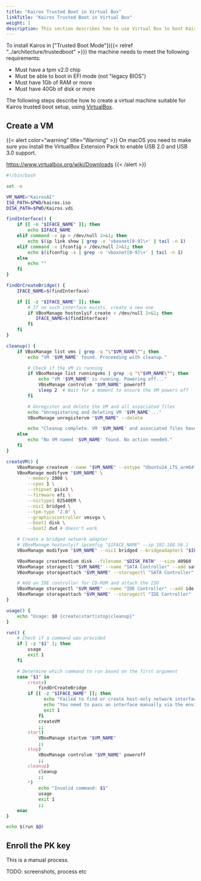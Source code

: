 ```yaml
---
title: "Kairos Trusted Boot in Virtual Box"
linkTitle: "Kairos Trusted Boot in Virtual Box"
weight: 1
description: This section describes how to use Virtual Box to boot Kairos in "Trusted boot" mode
---
```


To install Kairos in ["Trusted Boot Mode"]({{< relref "../architecture/trustedboot" >}}) the machine needs to meet the following requirements:

- Must have a tpm v2.0 chip
- Must be able to boot in EFI mode (not "legacy BIOS")
- Must have 1Gb of RAM or more
- Must have 40Gb of disk or more

The following steps describe how to create a virtual machine suitable for Kairos
trusted boot setup, using [VirtualBox](https://www.virtualbox.org/).

## Create a VM

{{< alert color="warning" title="Warning" >}}
On macOS you need to make sure you install the VirtualBox Extension Pack to enable USB 2.0 and USB 3.0 support.

https://www.virtualbox.org/wiki/Downloads
{{< /alert >}}

```bash
#!/bin/bash

set -e

VM_NAME="KairosAI"
ISO_PATH=$PWD/kairos.iso
DISK_PATH=$PWD/Kairos.vdi

findInterface() {
    if [[ -n "$IFACE_NAME" ]]; then
        echo $IFACE_NAME
    elif command -v ip > /dev/null 2>&1; then
        echo $(ip link show | grep -o 'vboxnet[0-9]\+' | tail -n 1)
    elif command -v ifconfig > /dev/null 2>&1; then
        echo $(ifconfig -a | grep -o 'vboxnet[0-9]\+' | tail -n 1)
    else
        echo ""
    fi
}

findOrCreateBridge() {
    IFACE_NAME=$(findInterface)

    if [[ -z "$IFACE_NAME" ]]; then
        # If no such interface exists, create a new one
        if VBoxManage hostonlyif create > /dev/null 2>&1; then
           IFACE_NAME=$(findInterface)
        fi
    fi
}

cleanup() {
    if VBoxManage list vms | grep -q "\"$VM_NAME\""; then
        echo "VM '$VM_NAME' found. Proceeding with cleanup."

        # Check if the VM is running
        if VBoxManage list runningvms | grep -q "\"$VM_NAME\""; then
            echo "VM '$VM_NAME' is running. Powering off..."
            VBoxManage controlvm "$VM_NAME" poweroff
            sleep 2  # Wait for a moment to ensure the VM powers off
        fi

        # Unregister and delete the VM and all associated files
        echo "Unregistering and deleting VM '$VM_NAME'..."
        VBoxManage unregistervm "$VM_NAME" --delete

        echo "Cleanup complete. VM '$VM_NAME' and associated files have been deleted."
    else
        echo "No VM named '$VM_NAME' found. No action needed."
    fi
}

createVM() {
    VBoxManage createvm --name "$VM_NAME" --ostype "Ubuntu24_LTS_arm64" --register
    VBoxManage modifyvm "$VM_NAME" \
        --memory 2000 \
        --cpus 1 \
        --chipset piix3 \
        --firmware efi \
        --nictype1 82540EM \
        --nic1 bridged \
        --tpm-type "2.0" \
        --graphicscontroller vmsvga \
        --boot1 disk \
        --boot2 dvd # doesn't work

    # Create a bridged network adapter
    # VBoxManage hostonlyif ipconfig "$IFACE_NAME" --ip 192.168.56.1
    VBoxManage modifyvm "$VM_NAME" --nic1 bridged --bridgeadapter1 "$IFACE_NAME" 

    VBoxManage createmedium disk --filename "$DISK_PATH" --size 40960
    VBoxManage storagectl "$VM_NAME" --name "SATA Controller" --add sata --controller IntelAhci
    VBoxManage storageattach "$VM_NAME" --storagectl "SATA Controller" --port 0 --device 0 --type hdd --medium "$DISK_PATH"

    # Add an IDE controller for CD-ROM and attach the ISO
    VBoxManage storagectl "$VM_NAME" --name "IDE Controller" --add ide
    VBoxManage storageattach "$VM_NAME" --storagectl "IDE Controller" --port 0 --device 0 --type dvddrive --medium "$ISO_PATH"
}

usage() {
    echo "Usage: $0 {create|start|stop|cleanup}"
}

run() {
    # Check if a command was provided
    if [ -z "$1" ]; then
        usage
        exit 1
    fi

    # Determine which command to run based on the first argument
    case "$1" in
        create)
            findOrCreateBridge
	    if [[ -z "$IFACE_NAME" ]]; then
              echo "Failed to find or create host-only network interface."
              echo "You need to pass an interface manually via the environment variable: IFACE_NAME"
              exit 1
            fi
            createVM
            ;;
        start)
            VBoxManage startvm "$VM_NAME"
            ;;
        stop)
            VBoxManage controlvm "$VM_NAME" poweroff
            ;;
        cleanup)
            cleanup
            ;;
        *)
            echo "Invalid command: $1"
            usage
            exit 1
            ;;
    esac
}

echo $(run $@)
```

## Enroll the PK key

This is a manual process.

TODO: screenshots, process etc


